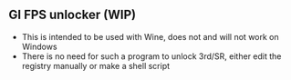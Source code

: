 ## GI FPS unlocker (WIP)
- This is intended to be used with Wine, does not and will not work on Windows
- There is no need for such a program to unlock 3rd/SR, either edit the registry manually or make a shell script
 